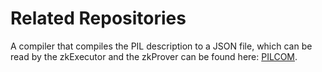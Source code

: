# Related Repositories

A compiler that compiles the PIL description to a JSON file, which can be read by the zkExecutor and the zkProver can be found here: [PILCOM](https://github.com/0xPolygonHermez/pilcom).